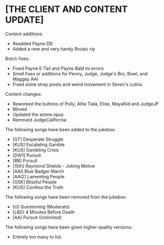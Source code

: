 # [THE CLIENT AND CONTENT UPDATE]

Content additions:
   * Readded Payne DD
   * Added a new and very handy Rozaic rip

Botch fixes:
   * Fixed Payne E-Tail and Payne Bald ini errors
   * Small fixes or additions for Penny, Judge, Judge's Bro, Bowl, and Maggey AAI
   * Fixed some stray pixels and weird movement in Seven's cutins

Content changes:
   * Reworked the buttons of Polly, Alita Tiala, Elise, MayaKid and JudgeJP
   * Moved 
   * Updated the anime.opus
   * Removed JudgeCalifornia

The following songs have been added to the jukebox:
   * [GT] Desperate Struggle
   * [KUS] Escalating Gamble 
   * [KUS] Gambling Crisis 
   * [DW1] Pursuit 
   * [BB] Pursuit 
   * [15th] Raymond Shields - Joking Motive 
   * [AAI] Blue Badger March
   * [AAI2] Lamenting People 
   * [GSK] Blissful People 
   * [KUS] Confess the Truth

The following songs have been removed from the jukebox:
   * [U] Questioning (Moderato)
   * [L&D] 4 Minutes Before Death
   * [AA] Pursuit (Unlimited)

The following songs have been given higher-quality versions:
   * Entirely too many to list.
